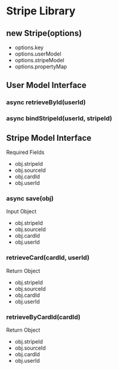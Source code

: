 # Stripe Library

## new Stripe(options)

- options.key
- options.userModel
- options.stripeModel
- options.propertyMap

## User Model Interface

### async retrieveById(userId)

### async bindStripeId(userId, stripeId)

## Stripe Model Interface

Required Fields

- obj.stripeId
- obj.sourceId
- obj.cardId
- obj.userId

### async save(obj)

Input Object

- obj.stripeId
- obj.sourceId
- obj.cardId
- obj.userId

### retrieveCard(cardId, userId)

Return Object

- obj.stripeId
- obj.sourceId
- obj.cardId
- obj.userId

### retrieveByCardId(cardId)

Return Object

- obj.stripeId
- obj.sourceId
- obj.cardId
- obj.userId